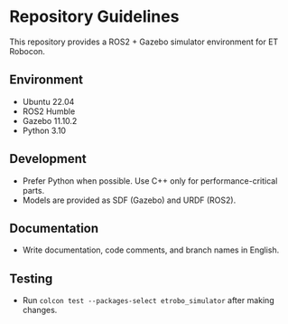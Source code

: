 # Repository Guidelines

This repository provides a ROS2 + Gazebo simulator environment for ET Robocon.

## Environment
- Ubuntu 22.04
- ROS2 Humble
- Gazebo 11.10.2
- Python 3.10

## Development
- Prefer Python when possible. Use C++ only for performance-critical parts.
- Models are provided as SDF (Gazebo) and URDF (ROS2).

## Documentation
- Write documentation, code comments, and branch names in English.

## Testing
- Run `colcon test --packages-select etrobo_simulator` after making changes.
